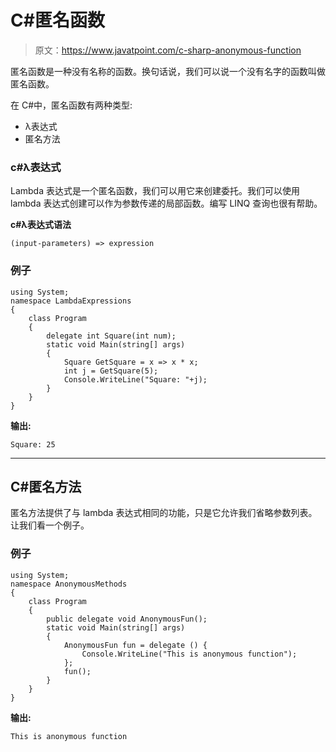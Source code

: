 # C#匿名函数

> 原文：<https://www.javatpoint.com/c-sharp-anonymous-function>

匿名函数是一种没有名称的函数。换句话说，我们可以说一个没有名字的函数叫做匿名函数。

在 C#中，匿名函数有两种类型:

*   λ表达式
*   匿名方法

### c#λ表达式

Lambda 表达式是一个匿名函数，我们可以用它来创建委托。我们可以使用 lambda 表达式创建可以作为参数传递的局部函数。编写 LINQ 查询也很有帮助。

**c#λ表达式语法**

```
(input-parameters) => expression

```

### 例子

```
using System;
namespace LambdaExpressions
{
    class Program
    {
        delegate int Square(int num);
        static void Main(string[] args)
        {
            Square GetSquare = x => x * x;
            int j = GetSquare(5);  
            Console.WriteLine("Square: "+j);
        }
    }
}

```

**输出:**

```
Square: 25

```

* * *

## C#匿名方法

匿名方法提供了与 lambda 表达式相同的功能，只是它允许我们省略参数列表。让我们看一个例子。

### 例子

```
using System;
namespace AnonymousMethods
{
    class Program
    {
        public delegate void AnonymousFun();
        static void Main(string[] args)
        {
            AnonymousFun fun = delegate () {
                Console.WriteLine("This is anonymous function");
            };
            fun();
        }
    }
}

```

**输出:**

```
This is anonymous function

```